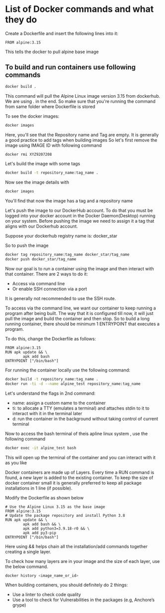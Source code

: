 # List of Docker commands and what they do
Create a Dockerfile and insert the following lines into it:

```docker
FROM alpine:3.15
```

This tells the docker to pull alpine base image

## To build and run containers use following commands
```bash
docker build .
```
This command will pull the Alpine Linux image version 3.15 from dockerhub.
We are using *.* in the end. So make sure that you're running the command from same folder where Dockerfile is stored

To see the docker images:
```bash
docker images
```
Here, you'll see that the Repository name and Tag are empty. It is generally a good practice to add tags when building images
So let's first remove the image using IMAGE ID with following command
```bash
docker rmi XYZ9207208
```

Let's build the image with some tags
```bash
docker build -t repository_name:tag_name .
```
Now see the image details with 
```bash
docker images
```
You'll find that now the image has a tag and a repository name

Let's push the image to our DockerHub account. To do that you must be logged into your docker account in the Docker Daemon(Desktop) running on your system.
Before pushing the image we need to assign it a tag that aligns with our Dockerhub account.

Suppose your dockerhub registry name is: docker_star

So to push the image
```bash
docker tag repository_name:tag_name docker_star/tag_name
docker push docker_star/tag_name
```

Now our goal is to run a container using the image and then interact with that container.
There are 2 ways to do it:
* Access via command line
* Or enable SSH connection via a port

It is generally not recommended to use the SSH route.

To access via the command line, we want our container to keep running a program after being built.
The way that it is configured till now, it will just pull the image and build the container and then stop. 
So to build a long running container, there should be minimum 1 ENTRYPOINT that executes a program.

To do this, change the Dockerfile as follows:
```docker
FROM alpine:3.15
RUN apk update && \
        apk add bash
ENTRYPOINT ["/bin/bash"]
```

For running the container locally use the following command:
```bash
docker build -t repository_name:tag_name .
docker run -ti -d --name alpine_test repository_name:tag_name 
```
Let's understand the flags in 2nd command:
* name: assign a custom name to the container
* ti: to allocate a TTY (emulates a terminal) and attaches stdin to it to interact with it in the terminal later
* d: run the container in the background without taking control of current terminal

Now to access the bash terminal of theis apline linux system , use the following command
```bash
docker exec -it alpine_test bash
```

This will open up the terminal of the container and you can interact with it as you like

Docker containers are made up of Layers. Every time a RUN command is found, a new layer is added to the existing container.
To keep the size of docker container small it is generally preferred to keep all package installations in 1 line (if possible).

Modify the Dockerfile as shown below
```docker
# Use the Alpine Linux 3.15 as the base image
FROM alpine:3.15
# Update the package repository and install Python 3.8
RUN apk update && \
        apk add bash && \
        apk add python3=3.9.18-r0 && \
        apk add py3-pip
ENTRYPOINT ["/bin/bash"]
```
Here using *&&* helps chain all the installation/add commands together creating a single layer. 

To check how many layers are in your image and the size of each layer, use the below command. 
```bash
docker history <image_name_or_id>
```

When building containers, you should definitely do 2 things:
* Use a linter to check code quality
* Use a tool to check for Vulnerabilities in the packages (e.g, Anchore’s grype)